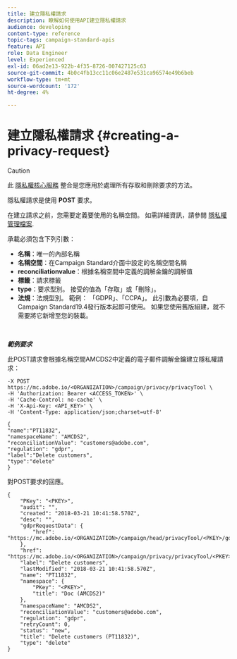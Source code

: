 ```yaml
---
title: 建立隱私權請求
description: 瞭解如何使用API建立隱私權請求
audience: developing
content-type: reference
topic-tags: campaign-standard-apis
feature: API
role: Data Engineer
level: Experienced
exl-id: 06ad2e13-922b-4f35-8726-007427125c63
source-git-commit: 4b0c4fb13cc11c06e2487e531ca96574e49b6beb
workflow-type: tm+mt
source-wordcount: '172'
ht-degree: 4%

---
```


# 建立隱私權請求 {#creating-a-privacy-request}

>[!CAUTION]
>
>此 [隱私權核心服務](https://developer.adobe.com/experience-platform-apis/references/privacy-service) 整合是您應用於處理所有存取和刪除要求的方法。 <!--Starting 19.4, the use of the Campaign API and interface for access and delete requests is deprecated. For more on Campaign Standard deprecated and removed features, refer to [this page](../../rn/using/deprecated-features.md).-->

隱私權請求是使用 **POST** 要求。

在建立請求之前，您需要定義要使用的名稱空間。 如需詳細資訊，請參閱 [隱私權管理檔案](../../start/using/privacy-requests.md).

承載必須包含下列引數：

* **名稱**：唯一的內部名稱
* **名稱空間**：在Campaign Standard介面中設定的名稱空間名稱
* **reconciliationvalue**：根據名稱空間中定義的調解金鑰的調解值
* **標籤**：請求標籤
* **type**：要求型別。 接受的值為「存取」或「刪除」。
* **法規**：法規型別。 範例： 「GDPR」、「CCPA」。 此引數為必要項，自Campaign Standard19.4發行版本起即可使用。 如果您使用舊版組建，就不需要將它新增至您的裝載。

<br/>

***範例要求***

此POST請求會根據名稱空間AMCDS2中定義的電子郵件調解金鑰建立隱私權請求：

```
-X POST https://mc.adobe.io/<ORGANIZATION>/campaign/privacy/privacyTool \
-H 'Authorization: Bearer <ACCESS_TOKEN>' \
-H 'Cache-Control: no-cache' \
-H 'X-Api-Key: <API_KEY>' \
-H 'Content-Type: application/json;charset=utf-8'

{
"name":"PT11832",
"namespaceName": "AMCDS2",
"reconciliationValue": "customers@adobe.com",
"regulation": "gdpr",
"label":"Delete customers",
"type":"delete"
}
```

對POST要求的回應。

```
{
    "PKey": "<PKEY>",
    "audit": "",
    "created": "2018-03-21 10:41:58.570Z",
    "desc": "",
    "gdprRequestData": {
        "href": "https://mc.adobe.io/<ORGANIZATION>/campaign/head/privacyTool/<PKEY>/gdprRequestData/"
    },
    "href": "https://mc.adobe.io/<ORGANIZATION>/campaign/privacy/privacyTool/<PKEY>",
    "label": "Delete customers",
    "lastModified": "2018-03-21 10:41:58.570Z",
    "name": "PT11832",
    "namespace": {
        "PKey": "<PKEY>",
        "title": "Doc (AMCDS2)"
    },
    "namespaceName": "AMCDS2",
    "reconciliationValue": "customers@adobe.com",
    "regulation": "gdpr",
    "retryCount": 0,
    "status": "new",
    "title": "Delete customers (PT11832)",
    "type": "delete"
}
```
